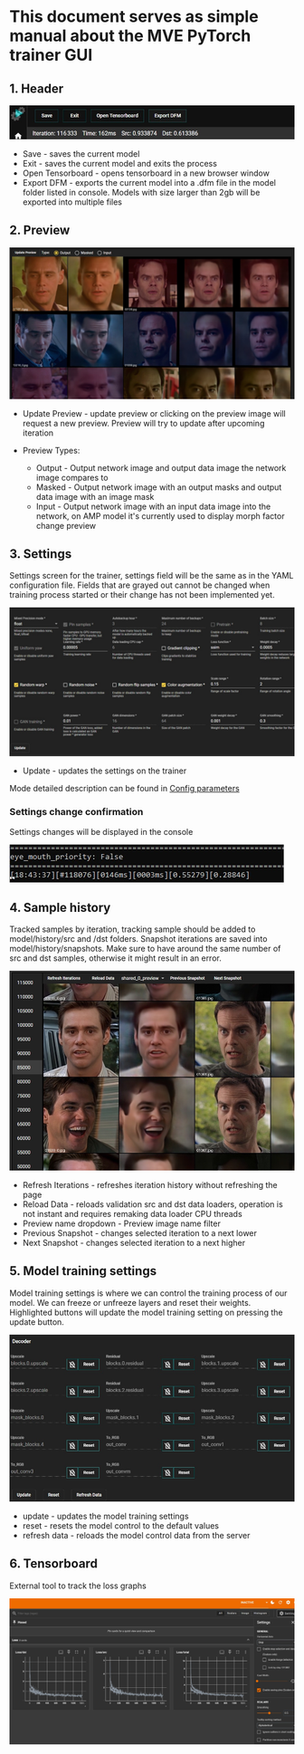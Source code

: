 

# This document serves as simple manual about the MVE PyTorch trainer GUI

## 1. Header

![](/assets/images/trainer-header.jpg)

- Save - saves the current model
- Exit - saves the current model and exits the process
- Open Tensorboard - opens tensorboard in a new browser window
- Export DFM - exports the current model into a .dfm file in the model folder listed in console. Models with size larger than 2gb will be exported into multiple files

## 2. Preview

![](/assets/images/trainer-preview-image.jpg)

- Update Preview - update preview or clicking on the preview image will request a new preview. Preview will try to update after upcoming iteration

- Preview Types:
	- Output - Output network image and output data image the network image compares to
	- Masked - Output network image with an output masks and output data image with an image mask
	- Input - Output network image with an input data image into the network, on AMP model it's currently used to display morph factor change preview

## 3. Settings

Settings screen for the trainer, settings field will be the same as in the YAML configuration file. Fields that are grayed out cannot be changed when training process started or their change has not been implemented yet.

![](/assets/images/trainer-settings-page.jpg)

- Update - updates the settings on the trainer

Mode detailed description can be found in [Config parameters](Config-params.md)

### Settings change confirmation

Settings changes will be displayed in the console

![](/assets/images/trainer-console.jpg)


## 4. Sample history

Tracked samples by iteration, tracking sample should be added to model/history/src and /dst folders. Snapshot iterations are saved into model/history/snapshots.
Make sure to have around the same number of src and dst samples, otherwise it might result in an error.

![](/assets/images/trainer-history.jpg)

- Refresh Iterations - refreshes iteration history without refreshing the page
- Reload Data - reloads validation src and dst data loaders, operation is not instant and requires remaking data loader CPU threads
- Preview name dropdown - Preview image name filter
- Previous Snapshot - changes selected iteration to a next lower
- Next Snapshot - changes selected iteration to a next higher

## 5. Model training settings

Model training settings is where we can control the training process of our model. We can freeze or unfreeze layers and reset their weights. Highlighted buttons will update the model training setting on pressing the update button.

![](/assets/images/model-train-control.jpg)

- update - updates the model training settings
- reset - resets the model control to the default values
- refresh data - reloads the model control data from the server

## 6. Tensorboard

External tool to track the loss graphs

![](/assets/images/trainer-tensorboard.jpg)